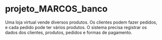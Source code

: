 # projeto_MARCOS_banco
Uma loja virtual vende diversos produtos. Os clientes podem fazer pedidos, e cada pedido pode ter vários produtos. O sistema precisa registrar os dados dos clientes, produtos, pedidos e formas de pagamento. 
